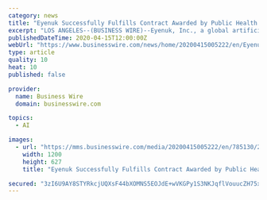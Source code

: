 ```yaml
---
category: news
title: "Eyenuk Successfully Fulfills Contract Awarded by Public Health England for Artificial Intelligence Grading of Retinal Images"
excerpt: "LOS ANGELES--(BUSINESS WIRE)--Eyenuk, Inc., a global artificial intelligence (AI) medical technology and services company and the leader in real-world applications for AI Eye Screening™, announced that it has successfully fulfilled the contract awarded by Public Health England (PHE) to use Eyenuk’s EyeArt AI Eye Screening System to grade ..."
publishedDateTime: 2020-04-15T12:00:00Z
webUrl: "https://www.businesswire.com/news/home/20200415005222/en/Eyenuk-Successfully-Fulfills-Contract-Awarded-Public-Health"
type: article
quality: 10
heat: 10
published: false

provider:
  name: Business Wire
  domain: businesswire.com

topics:
  - AI

images:
  - url: "https://mms.businesswire.com/media/20200415005222/en/785130/23/eyenuk_logo_redesign_2017_onecolor_orange_on_whitebackground_for_documents.jpg"
    width: 1200
    height: 627
    title: "Eyenuk Successfully Fulfills Contract Awarded by Public Health England for Artificial Intelligence Grading of Retinal Images"

secured: "3zI6U9AY8STYRkcjUQXsF44bXOMNS5EOJdE+wVKGPy1S3NKJqflVouucZH75xzrSeqR9HmmUcR4jjqlUrKvSEiYZQ+5Ld8FdhnzBDHaXycwk/KCrHZRKD+hdLi7x+y1PvGpr/K9D51VBl8ZB3RXYzO6rf86ydhCUJBCtQ8bgPmo/IyVcLm0+qG+7qKpVsQAkCbQxc4mBFtNg1c9BlpF3sTae+M5m2wt6klbfZ6g1muhTMiGLlmfQkfGFxrwc0FEVDdpYMNkcLVt5UJng/QkShPNdRh+cS7dEO8zUJ6pt9beegq8/5FYHGjoL0t41VTDI;SF99Nu23TFWGv2ma4Fuj7A=="
---
```



